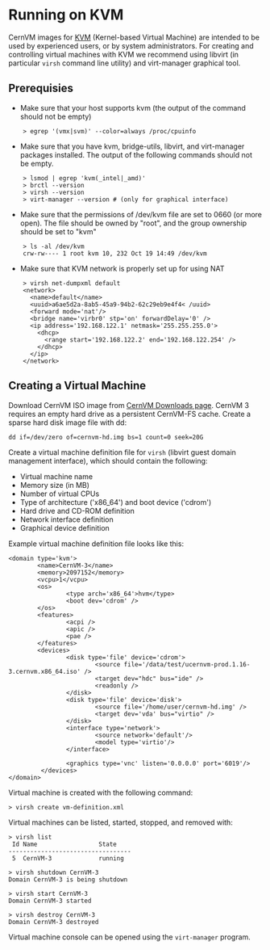 # Running on KVM

CernVM images for [KVM](http://www.linux-kvm.org/) (Kernel-based Virtual Machine) are intended to be used by experienced users, or by system administrators. For creating and controlling virtual machines with KVM we recommend using libvirt (in particular `virsh` command line utility) and virt-manager graphical tool.

## Prerequisies

  - Make sure that your host supports kvm (the output of the command should not be empty)
```
    > egrep '(vmx|svm)' --color=always /proc/cpuinfo
```
  - Make sure that you have kvm, bridge-utils, libvirt, and virt-manager packages installed.  The output of the following commands should not be empty.
```
    > lsmod | egrep 'kvm(_intel|_amd)'
    > brctl --version
    > virsh --version
    > virt-manager --version # (only for graphical interface)
```
  - Make sure that the permissions of /dev/kvm file are set to 0660 (or more open). The file should be owned by "root", and the group ownership should be set to "kvm"
```
    > ls -al /dev/kvm
    crw-rw---- 1 root kvm 10, 232 Oct 19 14:49 /dev/kvm
```
  - Make sure that KVM network is properly set up for using NAT
```
    > virsh net-dumpxml default
    <network>
      <name>default</name>
      <uuid>a6ae5d2a-8ab5-45a9-94b2-62c29eb9e4f4< /uuid>
      <forward mode='nat'/>
      <bridge name='virbr0' stp='on' forwardDelay='0' />
      <ip address='192.168.122.1' netmask='255.255.255.0'>
        <dhcp>
          <range start='192.168.122.2' end='192.168.122.254' />
        </dhcp>
      </ip>
    </network>
```

## Creating a Virtual Machine

Download CernVM ISO image from [CernVM Downloads page](/portal/downloads). CernVM 3 requires an empty hard drive as a persistent CernVM-FS cache. Create a sparse hard disk image file with dd:

    dd if=/dev/zero of=cernvm-hd.img bs=1 count=0 seek=20G

Create a virtual machine definition file for `virsh` (libvirt guest domain management interface), which should contain the following:

  - Virtual machine name
  - Memory size (in MB)
  - Number of virtual CPUs
  - Type of architecture ('x86_64') and boot device ('cdrom')
  - Hard drive and CD-ROM definition
  - Network interface definition
  - Graphical device definition

Example virtual machine definition file looks like this:

    <domain type='kvm'>
            <name>CernVM-3</name>
            <memory>2097152</memory>
            <vcpu>1</vcpu>
            <os>
                    <type arch='x86_64'>hvm</type>
                    <boot dev='cdrom' />
            </os>
            <features>
                    <acpi />
                    <apic />
                    <pae />
            </features>
            <devices>
                    <disk type='file' device='cdrom'>
                            <source file='/data/test/ucernvm-prod.1.16-3.cernvm.x86_64.iso' />
                            <target dev="hdc" bus="ide" />
                            <readonly />
                    </disk>
                    <disk type='file' device='disk'>
                            <source file='/home/user/cernvm-hd.img' />
                            <target dev='vda' bus="virtio" />
                    </disk>
                    <interface type='network'>
                            <source network='default'/>
                            <model type='virtio'/>
                    </interface>

                    <graphics type='vnc' listen='0.0.0.0' port='6019'/>
             </devices>
    </domain>

Virtual machine is created with the following command:

    > virsh create vm-definition.xml

Virtual machines can be listed, started, stopped, and removed with:

    > virsh list
     Id Name                 State
    ----------------------------------
     5  CernVM-3             running

    > virsh shutdown CernVM-3
    Domain CernVM-3 is being shutdown

    > virsh start CernVM-3
    Domain CernVM-3 started

    > virsh destroy CernVM-3
    Domain CernVM-3 destroyed

Virtual machine console can be opened using the `virt-manager` program.
